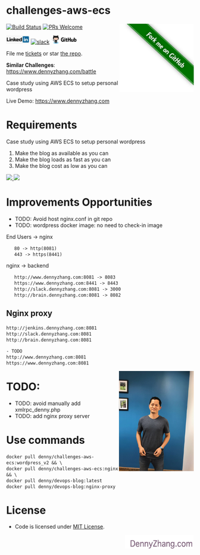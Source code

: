 # challenges-aws-ecs
<a href="https://github.com/DennyZhang?tab=followers"><img align="right" width="200" height="183" src="https://raw.githubusercontent.com/USDevOps/mywechat-slack-group/master/images/fork_github.png" /></a>

[![Build Status](https://travis-ci.org/DennyZhang/challenges-aws-ecs.svg?branch=master)](https://travis-ci.org/DennyZhang/challenges-aws-ecs) [![PRs Welcome](https://img.shields.io/badge/PRs-welcome-brightgreen.svg)](http://makeapullrequest.com)

[![LinkedIn](https://raw.githubusercontent.com/USDevOps/mywechat-slack-group/master/images/linkedin.png)](https://www.linkedin.com/in/dennyzhang001) <a href="https://www.dennyzhang.com/slack" target="_blank" rel="nofollow"><img src="http://slack.dennyzhang.com/badge.svg" alt="slack"/></a> [![Github](https://raw.githubusercontent.com/USDevOps/mywechat-slack-group/master/images/github.png)](https://github.com/DennyZhang)

File me [tickets](https://github.com/DennyZhang/challenges-aws-ecs/issues) or star [the repo](https://github.com/DennyZhang/challenges-aws-ecs).

**Similar Challenges**: https://www.dennyzhang.com/battle

Case study using AWS ECS to setup personal wordpress

Live Demo: https://www.dennyzhang.com

# Requirements
Case study using AWS ECS to setup personal wordpress
1. Make the blog as available as you can
2. Make the blog loads as fast as you can
3. Make the blog cost as low as you can

<a href="https://www.dennyzhang.com"><img src="https://raw.githubusercontent.com/DennyZhang/challenges-aws-ecs/master/images/aws_ecs_wordpress.png"/> </a>
<a href="https://www.dennyzhang.com"><img src="https://raw.githubusercontent.com/DennyZhang/challenges-aws-ecs/master/images/aws_ecs.png"/> </a>

# Improvements Opportunities
- TODO: Avoid host nginx.conf in git repo
- TODO: wordpress docker image: no need to check-in image

End Users -> nginx
```
   80 -> http(8081)
   443 -> https(8441)
```

nginx -> backend
```
   http://www.dennyzhang.com:8081 -> 8083
   https://www.dennyzhang.com:8441 -> 8443
   http://slack.dennyzhang.com:8081 -> 3000
   http://brain.dennyzhang.com:8081 -> 8082   
```
## Nginx proxy

```
http://jenkins.dennyzhang.com:8081
http://slack.dennyzhang.com:8081
http://brain.dennyzhang.com:8081
```

```
- TODO
http://www.dennyzhang.com:8081
https://www.dennyzhang.com:8081
```

<a href="https://www.dennyzhang.com"><img align="right" width="201" height="268" src="https://raw.githubusercontent.com/USDevOps/mywechat-slack-group/master/images/denny_201706.png"></a>

# TODO:
- TODO: avoid manually add xmlrpc_denny.php
- TODO: add nginx proxy server

# Use commands
```
docker pull denny/challenges-aws-ecs:wordpress_v2 && \
docker pull denny/challenges-aws-ecs:nginx && \
docker pull denny/devops-blog:latest
docker pull denny/devops-blog:nginx-proxy
```

# License
- Code is licensed under [MIT License](https://www.dennyzhang.com/wp-content/mit_license.txt).

<a href="https://www.dennyzhang.com"><img align="right" width="185" height="37" src="https://raw.githubusercontent.com/USDevOps/mywechat-slack-group/master/images/dns_small.png"></a>
